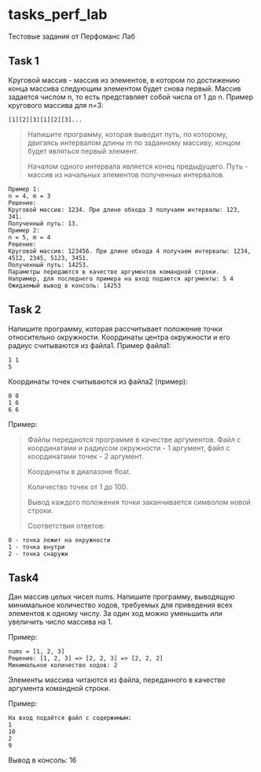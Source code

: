 # tasks_perf_lab
Тестовые задания от Перфоманс Лаб

## Task 1
Круговой массив - массив из элементов, в котором по достижению конца массива следующим
элементом будет снова первый. Mассив задается числом n, то есть представляет собой числа от 1
до n.
Пример кругового массива для n=3:
```
[1][2][3][1][2][3]...
```
>Напишите программу, которая выводит путь, по которому, двигаясь интервалом длины m по заданному массиву, концом будет являться первый элемент.
>
>Началом одного интервала является конец предыдущего. Путь - массив из начальных элементов полученных интервалов.
```
Пример 1:
n = 4, m = 3
Решение:
Круговой массив: 1234. При длине обхода 3 получаем интервалы: 123, 341.
Полученный путь: 13.
Пример 2:
n = 5, m = 4
Решение:
Круговой массив: 123456. При длине обхода 4 получаем интервалы: 1234, 4512, 2345, 5123, 3451.
Полученный путь: 14253.
Параметры передаются в качестве аргументов командной строки.
Например, для последнего примера на вход подаются аргументы: 5 4
Ожидаемый вывод в консоль: 14253
```
## Task 2
Напишите программу, которая рассчитывает положение точки относительно окружности.
Координаты центра окружности и его радиус считываются из файла1.
Пример файла1:
```
1 1
5
```
Координаты точек считываются из файла2 (пример):
```
0 0
1 6
6 6
```
Пример:
>Файлы передаются программе в качестве аргументов. Файл с координатами и радиусом окружности - 1 аргумент, файл с координатами точек - 2 аргумент.
>
>Координаты в диапазоне float.
>
>Количество точек от 1 до 100.
>
>Вывод каждого положения точки заканчивается символом новой строки.
>
>Соответствия ответов:
```
0 - точка лежит на окружности
1 - точка внутри
2 - точка снаружи
```
## Task4
Дан массив целых чисел nums. Напишите программу, выводящую минимальное количество ходов,
требуемых для приведения всех элементов к одному числу. За один ход можно уменьшить или
увеличить число массива на 1.

Пример:
```
nums = [1, 2, 3]
Решение: [1, 2, 3] => [2, 2, 3] => [2, 2, 2]
Минимальное количество ходов: 2
```
Элементы массива читаются из файла, переданного в качестве аргумента командной строки.

Пример:
```
На вход подаётся файл с содержимым:
1
10
2
9
```
Вывод в консоль:
16

